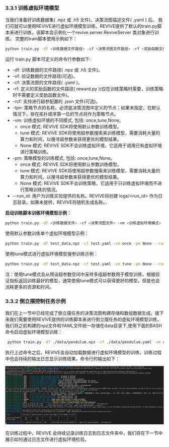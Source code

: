 ### 3.3.1 训练虚拟环境模型
当我们准备好训练数据集( .npz 或 .h5 文件)、决策流图描述文件( .yaml ) 后。 我们可就可以使用REVIVE进行虚拟环境模型训练。REVIVE提供了默认的train.py脚本来进行训练，该脚本会示例化一个revive.server.ReviveServer 类对象进行训练。
完整的train脚本使用示例如下：
```bash
python train.py -df <训练数据文件路径> -cf <决策流图文件路径> -rf <奖励函数文件路径> -vm <训练虚拟环境模式> -pm <训练策略模型模式> --run_id <训练实验名称>
```

运行 train.py 脚本可定义的命令行参数如下:

- -df: 训练数据的文件路径( .npz 或 .h5 文件)。
- -vf: 验证数据的文件路径(可选)。
- -cf: 决策流图的文件路径( .yaml )。
- -rf: 定义的奖励函数的文件路径( reward.py )(仅在训练策略时需要，训练策略时不需要定义奖励函数文件)。
- -rcf: 支持进行超参配置的 .json 文件(可选)。
- -tpn: 策略节点的名称。必须是决策流图中定义的节点；如果未指定，在默认情况下，排在拓扑顺序第一位的节点将作为策略节点。
- -vm: 训练虚拟环境的不同模式, 包括: once,tune,None。
   - once 模式: REVIVE SDK将使用默认参数训练模型。
   - tune 模式: REVIVE SDK将使用超参数搜索来训练模型，需要消耗大量的算力和时间，以搜寻超参数来获得更优的模型结果。
   - None 模式: REVIVE SDK不会训练虚拟环境，它适用于调用已有虚拟环境进行策略训练。
- -pm: 策略模型的训练模式, 包括: once,tune,None。
   - once 模式: REVIVE SDK将使用默认参数训练模型。
   - tune 模式: REVIVE SDK将使用超参数搜索来训练模型，需要消耗大量的算力和时间，以搜寻超参数来获得更优的模型结果。
   - None 模式: REVIVE SDK不会训练策略，它适用于只训练虚拟环境而不进行策略训练的情况。
- --run_id: 用户为训练实验提供的名称。REVIVE将创建 logs/<run_id> 作为日志目录。如果未提供，REVIVE将随机生成名称。、

**启动训练脚本训练环境模型示例：**
```bash
python train.py -df <训练数据文件> -cf <决策流图文件> -vm <训练虚拟环境模式> -pm None--run_id <训练实验名称>
```

使用默认参数训练单个虚拟环境模型示例：
```bash
python train.py -df test_data.npz -cf test.yaml -vm once -pm None --run_id venv_once
```

使用tune模式进行虚拟环境模型搜参训练示例：
```bash
python train.py -df test_data.npz -cf test.yaml -vm tune -pm None --run_id venv_tune
```
注：使用tune模式会从预设超参数空间中采样多组超参数用于模型训练，根据验证指标返回训练最好的模型，通常使用tune模式可以获得更好的模型，但是也会消耗更多的资源和时间。
### 3.3.2 倒立摆控制任务示例
我们在上一节中已经完成了倒立摆任务的决策流图构建存储和数组数据生成。接下来我们需要使用REVIVE提供的训练脚本来进行倒立摆任务的虚拟环境模型训练。我们将之前构建的npz文件和YAML文件统一存储在data目录下,使用下面的BASH命令启动虚拟环境模型训练：
```bash
 python train.py -df ./data/pendulum.npz -cf ./data/pendulum.yaml -vm once -pm None --run_id pendulum
```

执行上述命令之后，REVIVE会自动加载数据进行虚拟环境模型的训练，训练过程中也会持续的输出日志显示训练结果，命令行的输出如下：

![](../assets/3.3-0.png)


在训练过程中，REVIVE 会持续记录训练日志到日志文件夹中，我们将在下一节中展示如何通过日志文件进行虚拟环境检验。



